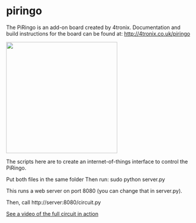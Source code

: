 piringo
=======
The PiRingo is an add-on board created by 4tronix.
Documentation and build instructions for the board can be found at:
http://4tronix.co.uk/piringo

<img src="http://4tronix.co.uk/blog/wp-content/uploads/2013/12/step05.jpg" width="300">

The scripts here are to create an internet-of-things interface to control the PiRingo.

Put both files in the same folder
Then run:
sudo python server.py

This runs a web server on port 8080 (you can change that in server.py).

Then, call http://server:8080/circuit.py

<a href="http://www.youtube.com/watch?v=YdAxYze1-ak">See a video of the full circuit in action</a>
